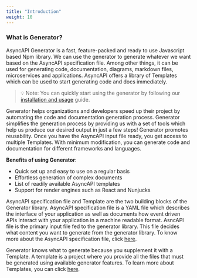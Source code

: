```yaml
---
title: "Introduction"
weight: 10
---
```


### What is Generator?

AsyncAPI Generator is a fast, feature-packed and ready to use Javascript based Npm library. We can use the generator to generate whatever we want based on the AsyncAPI specification file. Among other things, it can be used for generating code, documentation, diagrams, markdown files, microservices and applications. AsyncAPI offers a library of Templates which can be used to start generating code and docs immediately. 

>💡 Note: You can quickly start using the generator by following our [installation and usage]() guide. 

Generator helps organizations and developers speed up their project by automating the code and documentation generation process. Generator simplifies the generation process by providing us with a set of tools which help us produce our desired output in just a few steps! Generator promotes reusability. Once you have the AsyncAPI input file ready, you get access to multiple Templates. With minimum modification, you can generate code and documentation for different frameworks and languages.

**Benefits of using Generator**:

- Quick set up and easy to use on a regular basis
- Effortless generation of complex documents
- List of readily available AsyncAPI templates
- Support for render engines such as React and Nunjucks

AsyncAPI specification file and Template are the two building blocks of the Generator library. AsyncAPI specification file is a YAML file which describes the interface of your application as well as documents how event driven APIs interact with your application in a machine readable format. AsncAPI file is the primary input file fed to the generator library. This file decides what content you want to generate from the generator library. To know more about the AsyncAPI specification file, click [here](asyncapi-file.md).

Generator knows what to generate because you supplement it with a Template. A template is a project where you provide all the files that must be generated using available generator features. To learn more about Templates, you can click [here](template.md).
